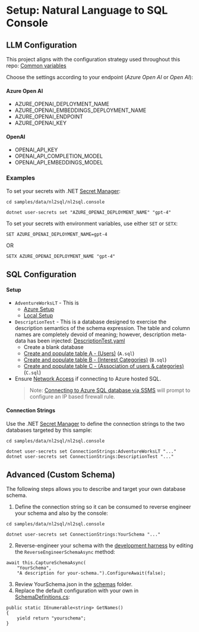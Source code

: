 # Setup: Natural Language to SQL Console

## LLM Configuration

This project aligns with the configuration strategy used throughout this repo: 
[Common variables](../../../../dotnet/samples/KernelSyntaxExamples/README.md)

Choose the settings according to your endpoint (*Azure Open AI* or *Open AI*):

#### Azure Open AI
- AZURE_OPENAI_DEPLOYMENT_NAME
- AZURE_OPENAI_EMBEDDINGS_DEPLOYMENT_NAME
- AZURE_OPENAI_ENDPOINT
- AZURE_OPENAI_KEY

#### OpenAI
- OPENAI_API_KEY
- OPENAI_API_COMPLETION_MODEL
- OPENAI_API_EMBEDDINGS_MODEL

### Examples
To set your secrets with .NET 
[Secret Manager](https://learn.microsoft.com/en-us/aspnet/core/security/app-secrets):

```
cd samples/data/nl2sql/nl2sql.console

dotnet user-secrets set "AZURE_OPENAI_DEPLOYMENT_NAME" "gpt-4"
```

To set your secrets with environment variables, use either `SET` or `SETX`:
```
SET AZURE_OPENAI_DEPLOYMENT_NAME=gpt-4
```
OR
```
SETX AZURE_OPENAI_DEPLOYMENT_NAME "gpt-4"
```
## SQL Configuration

#### Setup

- `AdventureWorksLT` - This is 
    - [Azure Setup](https://learn.microsoft.com/en-us/sql/samples/adventureworks-install-configure#deploy-to-azure-sql-database)
    - [Local Setup](https://learn.microsoft.com/en-us/sql/samples/adventureworks-install-configure#download-backup-files)
- `DescriptionTest` - This is a database designed to exercise the description semantics of the schema expression.  The table and column names are completely devoid of meaning; however, description meta-data has been injected: [DescriptionTest.yaml](../nl2sql.config/schemas/DescriptionTest.yaml)
    - Create a blank database
    - [Create and populate table A - (Users)](./sql//DescriptionTest) (`A.sql`)
    - [Create and populate table B - (Interest Categories)](./sql//DescriptionTest) (`B.sql`)
    - [Create and populate table C - (Association of users & categories)](./sql//DescriptionTest) (`C.sql`)
- Ensure [Network Access](https://learn.microsoft.com/en-us/azure/azure-sql/database/connectivity-settings?view=azuresql&tabs=azure-portal) if connecting to Azure hosted SQL.
    > Note: [Connecting to Azure SQL database via SSMS](https://learn.microsoft.com/en-us/sql/ssms/object/connect-to-an-instance-from-object-explorer) will prompt to configure an IP based firewall rule.

#### Connection Strings
Use the .NET [Secret Manager](https://learn.microsoft.com/en-us/aspnet/core/security/app-secrets)
to define the connection strings to the two databases targeted by this sample:

```
cd samples/data/nl2sql/nl2sql.console

dotnet user-secrets set ConnectionStrings:AdventureWorksLT "..."
dotnet user-secrets set ConnectionStrings:DescriptionTest "..."
```

## Advanced (Custom Schema)
The following steps allows you to describe and target your own database schema.

1. Define the connection string so it can be consumed to reverse engineer your schema and also by the console:
```
cd samples/data/nl2sql/nl2sql.console

dotnet user-secrets set ConnectionStrings:YourSchema "..."
```
2. Reverse-engineer your schema with the [development harness](../nl2sql.harness/SqlSchemaProviderHarness.cs) by editing the `ReverseEngineerSchemaAsync` method:
```
await this.CaptureSchemaAsync(
    "YourSchema",
    "A description for your-schema.").ConfigureAwait(false);
```
3. Review YourSchema.json in the [schemas](../nl2sql.config/schemas/) folder.
1. Replace the default configuration with your own in [SchemaDefinitions.cs](//nl2sql.console/SchemasDefinitions.cs):
```
public static IEnumerable<string> GetNames()
{
    yield return "yourschema";
}
```
